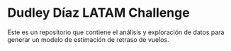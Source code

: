 # Dudley Díaz LATAM Challenge
Este es un repositorio que contiene el análisis y exploración de datos para generar un modelo de estimación de retraso de vuelos.
